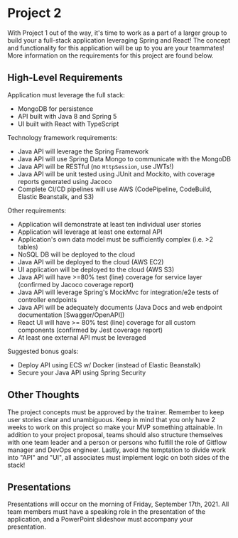 # Project 2

With Project 1 out of the way, it's time to work as a part of a larger group to build your a full-stack application leveraging Spring and React! The concept and functionality for this application will be up to you are your teammates! More information on the requirements for this project are found below.

## High-Level Requirements

Application must leverage the full stack: 
- MongoDB for persistence 
- API built with Java 8 and Spring 5
- UI built with React with TypeScript 

Technology framework requirements: 
- Java API will leverage the Spring Framework 
- Java API will use Spring Data Mongo to communicate with the MongoDB 
- Java API will be RESTful (no `HttpSession`, use JWTs!)
- Java API will be unit tested using JUnit and Mockito, with coverage reports generated using Jacoco 
- Complete CI/CD pipelines will use AWS (CodePipeline, CodeBuild, Elastic Beanstalk, and S3)
 

Other requirements: 
- Application will demonstrate at least ten individual user stories 
- Application will leverage at least one external API 
- Application's own data model must be sufficiently complex (i.e. >2 tables) 
- NoSQL DB will be deployed to the cloud
- Java API will be deployed to the cloud (AWS EC2) 
- UI application will be deployed to the cloud (AWS S3) 
- Java API will have >=80% test (line) coverage for service layer (confirmed by Jacoco coverage report)
- Java API will leverage Spring's MockMvc for integration/e2e tests of controller endpoints
- Java API will be adequately documents (Java Docs and web endpoint documentation [Swagger/OpenAPI])
- React UI will have >= 80% test (line) coverage for all custom components (confirmed by Jest coverage report)
- At least one external API must be leveraged


Suggested bonus goals:
- Deploy API using ECS w/ Docker (instead of Elastic Beanstalk)
- Secure your Java API using Spring Security
 
## Other Thoughts
The project concepts must be approved by the trainer. Remember to keep user stories clear and unambiguous. Keep in mind that you only have 2 weeks to work on this project so make your MVP something attainable. In addition to your project proposal, teams should also structure themselves with one team leader and a person or persons who fulfill the role of Gitflow manager and DevOps engineer.  Lastly, avoid the temptation to divide work into "API" and "UI", all associates must implement logic on both sides of the stack! 

## Presentations

Presentations will occur on the morning of Friday, September 17th, 2021. All team members must have a speaking role in the presentation of the application, and a PowerPoint slideshow must accompany your presentation.
